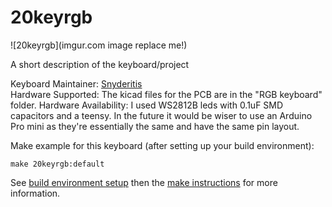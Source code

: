 # 20keyrgb

![20keyrgb](imgur.com image replace me!)

A short description of the keyboard/project

Keyboard Maintainer: [Snyderitis](https://github.com/snyderitis)  
Hardware Supported: The kicad files for the PCB are in the "RGB keyboard" folder. 
Hardware Availability: I used WS2812B leds with 0.1uF SMD capacitors and a teensy. In the future it would be wiser to use an Arduino Pro mini as they're essentially the same and have the same pin layout.

Make example for this keyboard (after setting up your build environment):

    make 20keyrgb:default

See [build environment setup](https://docs.qmk.fm/build_environment_setup.html) then the [make instructions](https://docs.qmk.fm/make_instructions.html) for more information.
